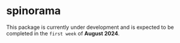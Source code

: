 # spinorama

This package is currently under development and is expected to be completed in the `first week` of **August 2024**.
